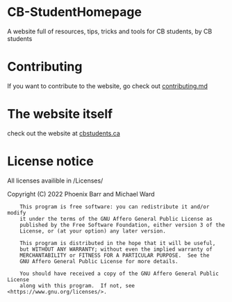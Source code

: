 # CB-StudentHomepage
A website full of resources, tips, tricks and tools for CB students, by CB students


# Contributing
If you want to contribute to the website, go check out [contributing.md](contributing.md)
  
# The website itself
check out the website at [cbstudents.ca](https://www.cbstudents.ca)

# License notice

All licenses availible in /Licenses/

Copyright (C) 2022  Phoenix Barr and Michael Ward

        This program is free software: you can redistribute it and/or modify
        it under the terms of the GNU Affero General Public License as
        published by the Free Software Foundation, either version 3 of the
        License, or (at your option) any later version.

        This program is distributed in the hope that it will be useful,
        but WITHOUT ANY WARRANTY; without even the implied warranty of
        MERCHANTABILITY or FITNESS FOR A PARTICULAR PURPOSE.  See the
        GNU Affero General Public License for more details.

        You should have received a copy of the GNU Affero General Public License
        along with this program.  If not, see <https://www.gnu.org/licenses/>.
